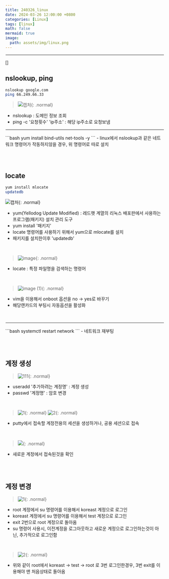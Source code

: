 ```yaml
---
title: 240326_linux
date: 2024-03-26 12:00:00 +0800
categories: [Linux]
tags: [linux]
math: false
mermaid: true
image:
  path: assets/img/linux.png
---
```


<hr style="border:1px solid white">
[]

## nslookup, ping
```bash
nslookup google.com
ping 66.249.66.33
```
>![캡처](https://github.com/alphathx13/alphathx13.github.io/assets/163115993/a9974380-f201-40ff-9c8d-8b95496a2118){: .normal}
- nslookup : 도메인 정보 조회
- ping -c '요청횟수' 'ip주소' : 해당 ip주소로 요청보냄
<hr style="border:1px solid white">
```bash
yum install bind-utils net-tools -y
```
- linux에서 nslookup과 같은 네트워크 명령어가 작동하지않을 경우, 위 명령어로 따로 설치

<br/><br/>

## locate
```bash
yum install mlocate
updatedb
```
>
![캡처](https://github.com/alphathx13/alphathx13.github.io/assets/163115993/f7d9cfd4-91cb-4824-8475-a176321c8af0){: .normal}
- yum(Yellodog Update Modified) : 레드햇 계열의 리눅스 배포판에서 사용하는 프로그램(패키지) 설치 관리 도구
- yum install '패키지'
- locate 명령어를 사용하기 위해서 yum으로 mlocate를 설치
- 패키지를 설치한이후 'updatedb'

<br/> 

>![image](https://github.com/alphathx13/alphathx13.github.io/assets/163115993/9a4639f7-c38e-44ea-bd7f-a700d2dc2360){: .normal}
- locate : 특정 파일명을 검색하는 명령어

<br/> 

>![image (1)](https://github.com/alphathx13/alphathx13.github.io/assets/163115993/817272a8-85b9-4ea1-9a72-1a308a6c695f){: .normal}
- vim을 이용해서 onboot 옵션을 no -> yes로 바꾸기
- 해당랜카드의 부팅시 자동옵션을 활성화

<br/>
<hr style="border:1px solid white">
```bash
systemctl restart network
```
- 네트워크 재부팅

<br/><br/>

## 계정 생성

> ![111](https://github.com/alphathx13/alphathx13.github.io/assets/163115993/78ca1592-2fc2-46ff-940a-56a97ed67985){: .normal}
- useradd '추가하려는 계정명' : 계정 생성
- passwd '계정명' : 암호 변경

<br/>

> ![1](https://github.com/alphathx13/alphathx13.github.io/assets/163115993/d96347d6-b967-4117-bfb6-96577591751c){: .normal}
> ![2](https://github.com/alphathx13/alphathx13.github.io/assets/163115993/ae30509b-6d30-4f8d-8e78-65aa0a2160b6){: .normal}
- putty에서 접속할 계정전용의 세션을 생성하거나, 공용 세션으로 접속

<br/>

> ![](https://velog.velcdn.com/images/alphathx/post/96195996-51b6-409f-bbd0-4a65eb69076e/image.PNG){: .normal}
- 새로운 계정에서 접속된것을 확인

<br/><br/>

## 계정 변경

>![1](https://github.com/alphathx13/alphathx13.github.io/assets/163115993/8cbbdacb-e50e-476e-b6f9-dc88c312de18){: .normal}
- root 계정에서 su 명령어를 이용해서 koreast 계정으로 로그인
- koreast 계정에서 su 명령어를 이용해서 test 계정으로 로그인
- exit 2번으로 root 계정으로 돌아옴
- su 명령어 사용시, 이전계정을 로그아웃하고 새로운 계정으로 로그인하는것이 아닌, 추가적으로 로그인함

<br/>

>![2](https://github.com/alphathx13/alphathx13.github.io/assets/163115993/60c21c5f-d11b-4767-88bb-dd41b0e02fa2){: .normal}
- 위와 같이 root에서 koreast -> test -> root 로 3번 로그인한경우, 3번 exit를 이용해야 맨 처음상태로 돌아옴